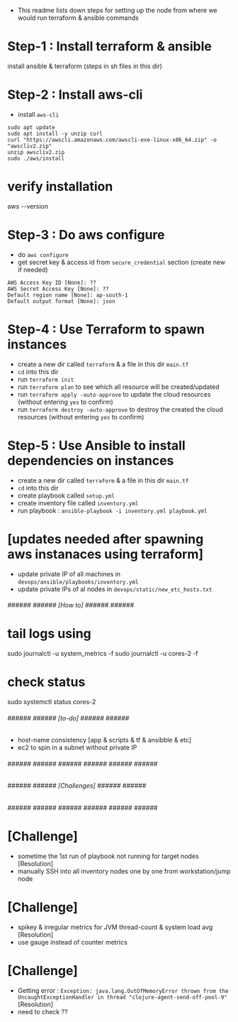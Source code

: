 
- This readme lists down steps for setting up the node from where we would run terraform & ansible commands


# Step-1 : Install terraform & ansible
install ansible & terraform (steps in sh files in this dir)

# Step-2 : Install aws-cli
- install `aws-cli`

```
sudo apt update
sudo apt install -y unzip curl
curl "https://awscli.amazonaws.com/awscli-exe-linux-x86_64.zip" -o "awscliv2.zip"
unzip awscliv2.zip
sudo ./aws/install
```

# verify installation
aws --version



# Step-3 : Do aws configure

- do `aws configure`
- get secret key & access id from `secure_credential` section (create new if needed)

```
AWS Access Key ID [None]: ??
AWS Secret Access Key [None]: ??
Default region name [None]: ap-south-1
Default output format [None]: json
```


# Step-4 : Use Terraform to spawn instances
- create a new dir called `terraform` & a file in this dir `main.tf`
- `cd` into this dir
- run `terraform init`
- run `terraform plan` to see which all resource will be created/updated
- run `terraform apply -auto-approve` to update the cloud resources (without entering `yes` to confirm)
- run `terraform destroy -auto-approve` to destroy the created the cloud resources (without entering `yes` to confirm)



# Step-5 : Use Ansible to install dependencies on instances
- create a new dir called `terraform` & a file in this dir `main.tf`
- `cd` into this dir
- create playbook called `setup.yml`
- create inventory file called `inventory.yml`
- run playbook : `ansible-playbook -i inventory.yml playbook.yml`


# [updates needed after spawning aws instanaces using terraform]
- update private IP of all machines in `devops/ansible/playbooks/inventory.yml`
- update private IPs of al nodes in `devops/static/new_etc_hosts.txt`


###### ###### ###### [How to] ###### ###### ######
# tail logs using
sudo journalctl -u system_metrics -f
sudo journalctl -u cores-2 -f

# check status
sudo systemctl status cores-2


###### ###### ###### [to-do] ###### ###### ######
- host-name consistency [app & scripts & tf & ansibble & etc]
- ec2 to spin in a subnet without private IP



###### ###### ###### ###### ###### ###### ###### ######
###### ###### ###### [Challenges] ###### ###### ######
###### ###### ###### ###### ###### ###### ###### ######

# [Challenge]
- sometime the 1st run of playbook not running for target nodes
[Resolution]
- manually SSH into all inventory nodes one by one from workstation/jump node


# [Challenge]
- spikey & irregular metrics for JVM thread-count & system load avg
[Resolution]
- use gauge instead of counter metrics


# [Challenge]
- Getting error : `Exception: java.lang.OutOfMemoryError thrown from the UncaughtExceptionHandler in thread "clojure-agent-send-off-pool-9"`
[Resolution]
- need to check ??